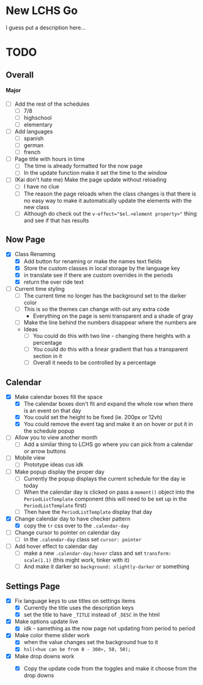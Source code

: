 # New LCHS Go

I guess put a description here...

# TODO

## Overall
#### Major 
- [ ] Add the rest of the schedules
    - [ ] 7/8
    - [ ] highschool
    - [ ] elementary
- [ ] Add languages
    - [ ] spanish
    - [ ] german
    - [ ] french

- [ ]  Page title with hours in time
    - [ ]  The time is already formatted for the now page
    - [ ]  In the update function make it set the time to the window
- [ ]  (Kai don't hate me) Make the page update without reloading
    - [ ]  I have no clue
    - [ ]  The reason the page reloads when the class changes is that there is no easy way to make it automatically update the elements with the new class
    - [ ]  Although do check out the `v-effect="$el.<element property>"` thing and see if that has results

## Now Page

- [x]  Class Renaming
    - [x]  Add button for renaming or make the names text fields
    - [x]  Store the custom classes in local storage by the language key
    - [x]  in translate see if there are custom overrides in the periods
    - [x]  return the over ride text
- [ ]  Current time styling
    - [ ]  The current time no longer has the background set to the darker color
    - [ ]  This is so the themes can change with out any extra code
        - Everything on the page is semi transparent and a shade of gray
    - [ ]  Make the line behind the numbers disappear where the numbers are
    - Ideas
        - [ ]  You could do this with two line - changing there heights with a percentage
        - [ ]  You could do this with a linear gradient that has a transparent section in it
        - [ ]  Overall it needs to be controlled by a percentage
## Calendar

- [x]  Make calendar boxes fill the space
    - [x]  The calendar boxes don't fit and expand the whole row when there is an event on that day
    - [x]  You could set the height to be fixed (ie. 200px or 12vh)
    - [x]  You could remove the event tag and make it an on hover or put it in the schedule popup
- [ ]  Allow you to view another month
    - [ ]  Add a similar thing to LCHS go where you can pick from a calendar or arrow buttons
- [ ]  Mobile view
    - [ ]  Prototype ideas cus idk
- [ ]  Make popup display the proper day
    - [ ]  Currently the popup displays the current schedule for the day ie today
    - [ ]  When the calendar day is clicked on pass a `moment()` object into the `PeriodListTemplate` component (this will need to be set up in the `PeriodListTemplate` first)
    - [ ]  Then have the `PeriodListTemplate` display that day
- [x]  Change calendar day to have checker pattern
    - [x]  copy the `tr` css over to the `.calendar-day`
- [ ]  Change cursor to pointer on calendar day
    - [ ]  in the `.calendar-day` class set `cursor: pointer`
- [ ]  Add hover effect to calendar day
    - [ ]  make a new `.calendar-day:hover` class and set `transform: scale(1.1)` (this might work, tinker with it)
    - [ ]  And make it darker so `background: slightly-darker` or something

## Settings Page

- [x]  Fix language keys to use titles on settings items
    - [x]  Currently the title uses the description keys
    - [x]  set the title to have `_TITLE` instead of `_DESC` in the html
- [x]  Make options update live
    - [x]  idk - samething as the now page not updating from period to period
- [x]  Make color theme slider work
    - [x]  when the value changes set the background hue to it
    - [x]  `hsl(<hue can be from 0 - 360>, 50, 50);`
- [x]  Make drop downs work
    - [x]  Copy the update code from the toggles and make it choose from the drop downs


